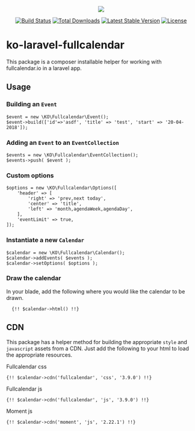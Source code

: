 <p align="center"><img src="https://laravel.com/assets/img/components/logo-laravel.svg"></p>

<p align="center">
<a href="https://travis-ci.org/laravel/framework"><img src="https://travis-ci.org/laravel/framework.svg" alt="Build Status"></a>
<a href="https://packagist.org/packages/laravel/framework"><img src="https://poser.pugx.org/laravel/framework/d/total.svg" alt="Total Downloads"></a>
<a href="https://packagist.org/packages/laravel/framework"><img src="https://poser.pugx.org/laravel/framework/v/stable.svg" alt="Latest Stable Version"></a>
<a href="https://packagist.org/packages/laravel/framework"><img src="https://poser.pugx.org/laravel/framework/license.svg" alt="License"></a>
</p>

# ko-laravel-fullcalendar
This package is a composer installable helper for working with fullcalendar.io in a laravel app.


## Usage 

### Building an `Event`
```
$event = new \KO\Fullcalendar\Event();
$event->build(['id'=>'asdf', 'title' => 'test', 'start' => '20-04-2018']);
```

### Adding an `Event` to an `EventCollection`
``` 
$events = new \KO\Fullcalendar\EventCollection();
$events->push( $event );
```


### Custom options
```
$options = new \KO\Fullcalendar\Options([
    'header' => [
        'right' => 'prev,next today',
        'center' => 'title',
        'left' => 'month,agendaWeek,agendaDay',
    ],
    'eventLimit' => true,
]);
```

### Instantiate a new `Calendar`
```
$calendar = new \KO\Fullcalendar\Calendar();
$calendar->addEvents( $events );
$calendar->setOptions( $options );
```

### Draw the calendar
In your blade, add the following where you would like the calendar to be drawn.
```
  {!! $calendar->html() !!}
```

## CDN 
This package has a helper method for building the appropriate `style` and `javascript` assets from a CDN. Just add the following to your html to load the appropriate resources.

Fullcalendar css
```
{!! $calendar->cdn('fullcalendar', 'css', '3.9.0') !!}
```

Fullcalendar js
```
{!! $calendar->cdn('fullcalendar', 'js', '3.9.0') !!}
```

Moment js
```
{!! $calendar->cdn('moment', 'js', '2.22.1') !!}

```